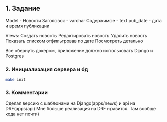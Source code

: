 ## 1. Задание

Model - Новости
Заголовок - varchar
Содержимое - text
pub_date - дата и время публикации

Views:
Создать новость
Редактировать новость
Удалить новость
Показать списком отфильтровав по дате
Посмотреть детально

Все обернуть докером, приложение должно использовать Django и Postgres

### 2. Инициализация сервера и бд

```sh
make init 
```

### 3. Комментарии

Сделал версию с шаблонами на Django(apps/news) и api на DRF(apps/api)
Мне больше реализация на DRF нравится. Там вообще кода нет почти)